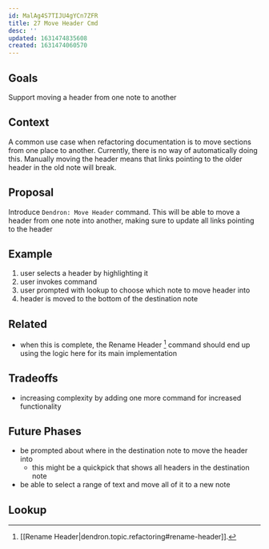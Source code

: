 ```yaml
---
id: MalAg4S7TIJU4gYCn7ZFR
title: 27 Move Header Cmd
desc: ''
updated: 1631474835608
created: 1631474060570
---
```


## Goals

Support moving a header from one note to another

## Context

A common use case when refactoring documentation is to move sections from one place to another. Currently, there is no way of automatically doing this.
Manually moving the header means that links pointing to the older header in the old note will break.

## Proposal

Introduce `Dendron: Move Header` command. This will be able to move a header from one note into another, making sure to update all links pointing to the header

## Example
1. user selects a header by highlighting it
1. user invokes command 
1. user prompted with lookup to choose which note to move header into
1. header is moved to the bottom of the destination note

## Related
- when this is complete, the Rename Header [^rename] command should end up using the logic here for its main implementation

## Tradeoffs
- increasing complexity by adding one more command for increased functionality

## Future Phases
- be prompted about where in the destination note to move the header into
    - this might be a quickpick that shows all headers in the destination note
- be able to select a range of text and move all of it to a new note

<!-- ## Discussion -->
<!-- Click the link and create new discussion -->
<!-- https://github.com/dendronhq/dendron/discussions/new -->

## Lookup
[^rename]: [[Rename Header|dendron.topic.refactoring#rename-header]]. 

